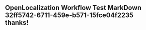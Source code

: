 <properties
ms.topic="hero-topic"
ms.test1="hero-topic"
ms.test2="test"/>

## OpenLocalization Workflow Test MarkDown 32ff5742-6711-459e-b571-15fce04f2235 thanks!
